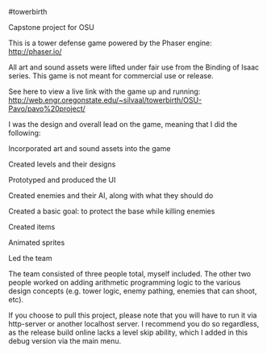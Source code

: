 #towerbirth

Capstone project for OSU

This is a tower defense game powered by the Phaser engine: http://phaser.io/

All art and sound assets were lifted under fair use from the Binding of Isaac series. This game is not meant for commercial use or release.

See here to view a live link with the game up and running: http://web.engr.oregonstate.edu/~silvaal/towerbirth/OSU-Pavo/pavo%20project/

I was the design and overall lead on the game, meaning that I did the following:

Incorporated art and sound assets into the game

Created levels and their designs

Prototyped and produced the UI

Created enemies and their AI, along with what they should do

Created a basic goal: to protect the base while killing enemies

Created items

Animated sprites

Led the team

The team consisted of three people total, myself included. The other two people worked on adding arithmetic programming logic to the various design concepts (e.g. tower logic, enemy pathing, enemies that can shoot, etc).

If you choose to pull this project, please note that you will have to run it via http-server or another localhost server. I recommend you do so regardless, as the release build online lacks a level skip ability, which I added in this debug version via the main menu.
